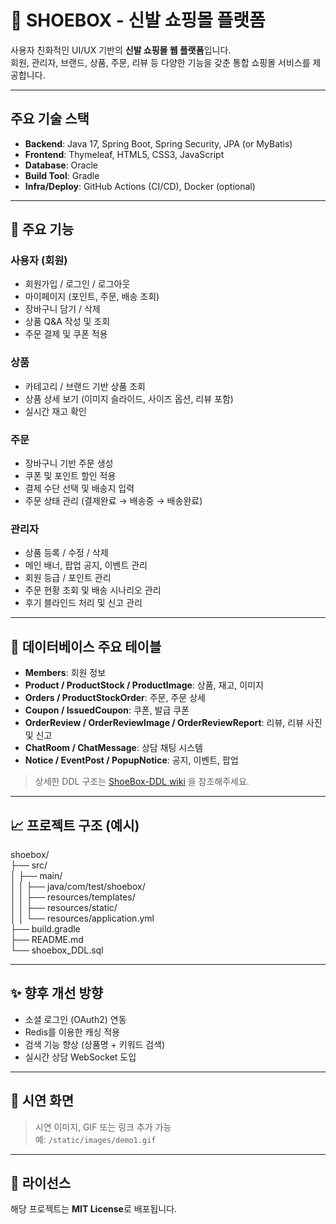 # 👟 SHOEBOX - 신발 쇼핑몰 플랫폼

사용자 친화적인 UI/UX 기반의 **신발 쇼핑몰 웹 플랫폼**입니다.  
회원, 관리자, 브랜드, 상품, 주문, 리뷰 등 다양한 기능을 갖춘 통합 쇼핑몰 서비스를 제공합니다.

---

##  주요 기술 스택

- **Backend**: Java 17, Spring Boot, Spring Security, JPA (or MyBatis)
- **Frontend**: Thymeleaf, HTML5, CSS3, JavaScript
- **Database**: Oracle
- **Build Tool**: Gradle
- **Infra/Deploy**: GitHub Actions (CI/CD), Docker (optional)

---

## 👟 주요 기능

###  사용자 (회원)
- 회원가입 / 로그인 / 로그아웃
- 마이페이지 (포인트, 주문, 배송 조회)
- 장바구니 담기 / 삭제
- 상품 Q&A 작성 및 조회
- 주문 결제 및 쿠폰 적용

###  상품
- 카테고리 / 브랜드 기반 상품 조회
- 상품 상세 보기 (이미지 슬라이드, 사이즈 옵션, 리뷰 포함)
- 실시간 재고 확인

###  주문
- 장바구니 기반 주문 생성
- 쿠폰 및 포인트 할인 적용
- 결제 수단 선택 및 배송지 입력
- 주문 상태 관리 (결제완료 → 배송중 → 배송완료)

###  관리자
- 상품 등록 / 수정 / 삭제
- 메인 배너, 팝업 공지, 이벤트 관리
- 회원 등급 / 포인트 관리
- 주문 현황 조회 및 배송 시나리오 관리
- 후기 블라인드 처리 및 신고 관리

---

## 👟 데이터베이스 주요 테이블

- **Members**: 회원 정보
- **Product / ProductStock / ProductImage**: 상품, 재고, 이미지
- **Orders / ProductStockOrder**: 주문, 주문 상세
- **Coupon / IssuedCoupon**: 쿠폰, 발급 쿠폰
- **OrderReview / OrderReviewImage / OrderReviewReport**: 리뷰, 리뷰 사진 및 신고
- **ChatRoom / ChatMessage**: 상담 채팅 시스템
- **Notice / EventPost / PopupNotice**: 공지, 이벤트, 팝업

> 상세한 DDL 구조는 [ShoeBox-DDL wiki](https://github.com/dnjs0/shoebox/wiki/ShoeBox-DDL) 을 참조해주세요.


---

## 📈 프로젝트 구조 (예시)

shoebox/<br>
├── src/<br>
│ ├── main/<br>
│ │ ├── java/com/test/shoebox/<br>
│ │ ├── resources/templates/<br>
│ │ ├── resources/static/<br>
│ │ └── resources/application.yml<br>
├── build.gradle<br>
├── README.md<br>
└── shoebox_DDL.sql

---

## ✨ 향후 개선 방향

- 소셜 로그인 (OAuth2) 연동
- Redis를 이용한 캐싱 적용
- 검색 기능 향상 (상품명 + 키워드 검색)
- 실시간 상담 WebSocket 도입

---

## 📸 시연 화면

> 시연 이미지, GIF 또는 링크 추가 가능  
> 예: `/static/images/demo1.gif`

---

## 📜 라이선스

해당 프로젝트는 **MIT License**로 배포됩니다.

